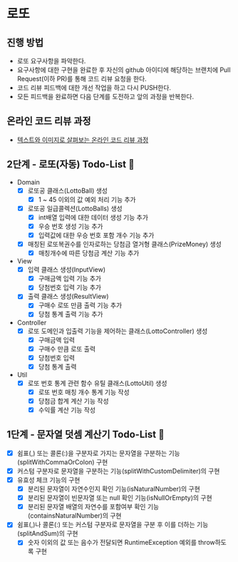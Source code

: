 # 로또
## 진행 방법
* 로또 요구사항을 파악한다.
* 요구사항에 대한 구현을 완료한 후 자신의 github 아이디에 해당하는 브랜치에 Pull Request(이하 PR)를 통해 코드 리뷰 요청을 한다.
* 코드 리뷰 피드백에 대한 개선 작업을 하고 다시 PUSH한다.
* 모든 피드백을 완료하면 다음 단계를 도전하고 앞의 과정을 반복한다.

## 온라인 코드 리뷰 과정
* [텍스트와 이미지로 살펴보는 온라인 코드 리뷰 과정](https://github.com/next-step/nextstep-docs/tree/master/codereview)

## 2단계 - 로또(자동) Todo-List 🎯
- Domain
  - [X] 로또공 클래스(LottoBall) 생성
    - [X] 1 ~ 45 이외의 값 예외 처리 기능 추가
  - [X] 로또공 일급콜렉션(LottoBalls) 생성
    - [X] int배열 입력에 대한 데이터 생성 기능 추가
    - [X] 우승 번호 생성 기능 추가
    - [X] 입력값에 대한 우승 번호 포함 개수 기능 추가
  - [X] 매칭된 로또복권수를 인자로하는 당첨금 열거형 클래스(PrizeMoney) 생성
    - [X] 매칭개수에 따른 당첨금 계산 기능 추가
- View
  - [X] 입력 클래스 생성(InputView)
    - [X] 구매금액 입력 기능 추가
    - [X] 당첨번호 입력 기능 추가
  - [X] 출력 클래스 생성(ResultView)
    - [X] 구매수 로또 만큼 출력 기능 추가
    - [X] 당첨 통계 출력 기능 추가
- Controller
  - [X] 로또 도메인과 입출력 기능을 제어하는 클래스(LottoController) 생성
    - [X] 구매금액 입력
    - [X] 구매수 만큼 로또 출력
    - [X] 당첨번호 입력
    - [X] 당첨 통계 출력
- Util
  - [X] 로또 번호 통계 관련 함수 유틸 클래스(LottoUtil) 생성
    - [X] 로또 번호 매칭 개수 통계 기능 작성
    - [X] 당첨금 합계 계산 기능 작성
    - [X] 수익률 계산 기능 작성

## 1단계 - 문자열 덧셈 계산기 Todo-List 🎯
- [X] 쉼표(,) 또는 콜론(:)을 구분자로 가지는 문자열을 구분하는 기능(splitWithCommaOrColon) 구현
- [X] 커스텀 구분자로 문자열을 구분하는 기능(splitWithCustomDelimiter)의 구현
- [X] 유효성 체크 기능의 구현
  - [X] 분리된 문자열이 자연수인지 확인 기능(isNaturalNumber)의 구현
  - [X] 분리된 문자열이 빈문자열 또는 null 확인 기능(isNullOrEmpty)의 구현
  - [X] 분리된 문자열 배열의 자연수를 포함여부 확인 기능(containsNaturalNumber)의 구현
- [X] 쉼표(,)나 콜론(:) 또는 커스텀 구분자로 문자열을 구분 후 이를 더하는 기능(splitAndSum)의 구현
  - [X] 숫자 이외의 값 또는 음수가 전달되면 RuntimeException 예외를 throw하도록 구현